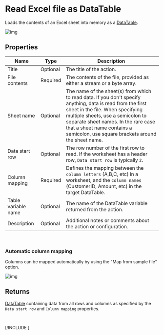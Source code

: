 # Read Excel file as DataTable

Loads the contents of an Excel sheet into memory as a [DataTable](https://learn.microsoft.com/en-us/dotnet/api/system.data.datatable).

![img](https://profitbasedocs.blob.core.windows.net/flowimages/read-excel-file-as-datatable.png)


## Properties


| Name                | Type     |Description     |
| ------------------- | -------- | --------------------------------------------- |
| Title                | Optional |   The title of the action.                    |
| File contents | Required       |  The contents of the file, provided as either a stream or a byte array. |
| Sheet name          | Optional | The name of the sheet(s) from which to read data. If you don't specify anything, data is read from the first sheet in the file. When specifying multiple sheets, use a semicolon to separate sheet names. In the rare case that a sheet name contains a semicolon, use square brackets around the sheet name.       |
| Data start row      | Optional | The row number of the first row to read. If the worksheet has a header row, `Data start row` is typically `2`.   |
| Column mapping      | Required | Defines the mapping between the `column letters` (A,B,C, etc) in a worksheet, and the `column names` (CustomerID, Amount, etc) in the target DataTable. |
| Table variable name | Optional | The name of the DataTable variable returned from the action. |
| Description | Optional | Additional notes or comments about the action or configuration. |

<br/>

### Automatic column mapping

Columns can be mapped automatically by using the "Map from sample file" option.

![img](https://profitbasedocs.blob.core.windows.net/flowimages/getDataReaderEx2.png)

## Returns

[DataTable](https://learn.microsoft.com/en-us/dotnet/api/system.data.datatable) containing data from all rows and columns as specified by the `Data start row` and `Column mapping` properties.


<br/>

[!INCLUDE [](./__videos.md)]